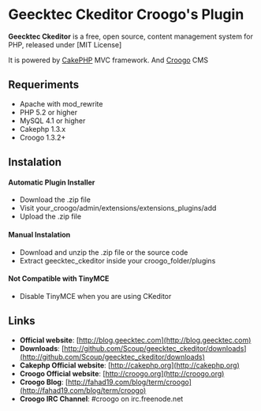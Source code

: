 # Geecktec Ckeditor Croogo's Plugin

**Geecktec Ckeditor** is a free, open source, content management system for PHP, released under [MIT License]

It is powered by [CakePHP](http://cakephp.org) MVC framework.
And [Croogo](http://croogo.com) CMS

## Requeriments
  * Apache with mod_rewrite
  * PHP 5.2 or higher
  * MySQL 4.1 or higher
  * Cakephp 1.3.x
  * Croogo 1.3.2+
 
## Instalation

#### Automatic Plugin Installer
  * Download the .zip file
  * Visit your_croogo/admin/extensions/extensions_plugins/add
  * Upload the .zip file
  
#### Manual Instalation
  * Download and unzip the .zip file or the source code
  * Extract geecktec_ckeditor inside your croogo_folder/plugins
  
#### Not Compatible with TinyMCE
  * Disable TinyMCE when you are using CKeditor

## Links
  * **Official website**: [http://blog.geecktec.com](http://blog.geecktec.com)
  * **Downloads**: [http://github.com/Scoup/geecktec_ckeditor/downloads](http://github.com/Scoup/geecktec_ckeditor/downloads)
  * **Cakephp Official website**: [http://cakephp.org](http://cakephp.org)  
  * **Croogo Official website**: [http://croogo.org](http://croogo.org)
  * **Croogo Blog**: [http://fahad19.com/blog/term/croogo](http://fahad19.com/blog/term/croogo)
  * **Croogo IRC Channel**: #croogo on irc.freenode.net
  